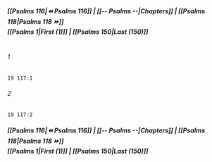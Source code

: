 
##### **[[Psalms 116|⏪ Psalms 116]] | [[-- Psalms --|Chapters]] | [[Psalms 118|Psalms 118 ⏩]]**<br>**[[Psalms 1|First (1)]] | [[Psalms 150|Last (150)]]**<br><br>

###### 1
``` verse
19 117:1
```
###### 2
``` verse
19 117:2
```

##### **[[Psalms 116|⏪ Psalms 116]] | [[-- Psalms --|Chapters]] | [[Psalms 118|Psalms 118 ⏩]]**<br>**[[Psalms 1|First (1)]] | [[Psalms 150|Last (150)]]**
